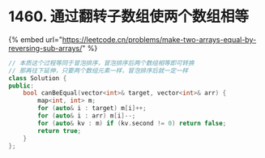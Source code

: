 # 1460. 通过翻转子数组使两个数组相等

{% embed url="https://leetcode.cn/problems/make-two-arrays-equal-by-reversing-sub-arrays/" %}

```cpp
// 本质这个过程等同于冒泡排序，冒泡排序后两个数组相等即可转换
// 那再往下延伸，只要两个数组元素一样，冒泡排序后就一定一样
class Solution {
public:
    bool canBeEqual(vector<int>& target, vector<int>& arr) {
        map<int, int> m;
        for (auto& i : target) m[i]++;
        for (auto& i : arr) m[i]--;
        for (auto& kv : m) if (kv.second != 0) return false;
        return true;
    }
};
```
